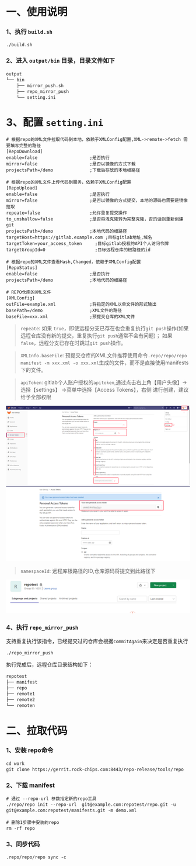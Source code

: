 # 一、使用说明

### 1、执行 `build.sh`
```
./build.sh
```
### 2、进入 `output/bin` 目录，目录文件如下
```
output
└── bin
    ├── mirror_push.sh
    ├── repo_mirror_push
    └── setting.ini

```
# 3、配置 `setting.ini`
```
# 根据repo的XML文件拉取代码到本地，依赖于XMLConfig配置,XML->remote->fetch 需要填写完整的路径
[RepoDownload]
enable=false                    ;是否执行
mirror=false                    ;是否以镜像的方式下载
projectsPath=/demo              ;下载后存放的本地根路径

# 根据repo的XML文件上传代码到服务，依赖于XMLConfig配置
[RepoUpload]
enable=false                    ;是否执行
mirror=false                    ;是否以镜像的方式提交，本地的源码也需要是镜像拉取
repeate=false                   ;允许重复提交操作
to_unshallow=false              ;是否将浅克隆转为完整克隆，否的话则重新创建git
projectsPath=/demo              ;本地代码的根路径
targetHost=https://gitlab.example.com ;目标gitlab地址,域名
targetToken=your_access_token     ;目标gitlab授权的API个人访问令牌
targetGroupId=0                   ;目标远程仓库的根路径的id

# 根据repo的XML文件查看Hash,Changed，依赖于XMLConfig配置
[RepoStatus]
enable=false                    ;是否执行
projectsPath=/demo              ;本地代码的根路径

# REPO仓库的XML文件
[XMLConfig]
outFile=example.xml             ;将指定的XML以单文件的形式输出
basePath=/demo                  ;XML文件的路径
baseFile=xxx.xml                ;预提交仓库的XML文件
```

> `repeate`: 如果 `true`，即使远程分支已存在也会重复执行`git push`操作(如果远程仓库没有新的提交，重复执行`git push`通常不会有问题)； 如果`false`，远程分支已存在时跳过`git push`操作。

> `XMLInfo.baseFile`: 预提交仓库的XML文件推荐使用命令`.repo/repo/repo manifest -m xxx.xml -o xxx.xml`生成的文件，而不是直接使用manifests下的文件。

> `apiToken`: gitlab个人账户授权的`apitoken`,通过点击右上角【用户头像】->选择【settings】 ->菜单中选择【Access Tokens】，右侧 进行创建，建议给予全部权限

![apiToken1](png/apiToken1.png)
![apiToken2](png/apiToken2.png)

> `namespaceId`: 远程库根路径的ID,仓库源码将提交到此路径下

![groupid](png/groupid.png)

### 4、执行 `repo_mirror_push`

支持重复执行该指令，已经提交过的仓库会根据`commitAgain`来决定是否重复执行
```
./repo_mirror_push
```

执行完成后，远程仓库目录结构如下：

```
repotest
├── manifest
├── repo
├── remote1
├── remote2
└── remoten
```

# 二、拉取代码
### 1、安装 repo命令
```
cd work
git clone https://gerrit.rock-chips.com:8443/repo-release/tools/repo
```
### 2、下载 manifest

```
# 通过 --repo-url 参数指定新的repo工具
./repo/repo init --repo-url  git@example.com:repotest/repo.git -u git@example.com:repotest/manifests.git -m demo.xml 

# 删除1步骤中安装的repo
rm -rf repo
```
### 3、同步代码
```
.repo/repo/repo sync -c
```
